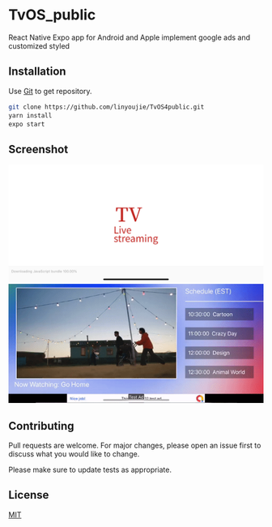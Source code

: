 # TvOS_public
 
React Native Expo app for Android and Apple
implement google ads and customized styled 

## Installation
Use [Git](https://github.com/linyoujie/TvOS4public.git) to get repository.

```bash
git clone https://github.com/linyoujie/TvOS4public.git
yarn install
expo start
```

## Screenshot

<img src= "assets/LoadingScreen.png" width = "600">
<img src= "assets/App.gif" width = "600">

## Contributing
Pull requests are welcome. For major changes, please open an issue first to discuss what you would like to change.

Please make sure to update tests as appropriate.

## License
[MIT](https://choosealicense.com/licenses/mit/)
